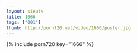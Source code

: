 ```yaml
--- 
layout: sieutv
title: 1666
tags: ["001"]
thumb: http://porn720.net/video/1666/poster.jpg
---
```

{% include porn720 key="1666" %} 
